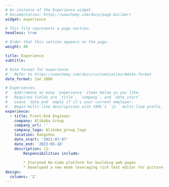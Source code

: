```yaml
---
# An instance of the Experience widget.
# Documentation: https://wowchemy.com/docs/page-builder/
widget: experience

# This file represents a page section.
headless: true

# Order that this section appears on the page.
weight: 40

title: Experience
subtitle:

# Date format for experience
#   Refer to https://wowchemy.com/docs/customization/#date-format
date_format: Jan 2006

# Experiences.
#   Add/remove as many `experience` items below as you like.
#   Required fields are `title`, `company`, and `date_start`.
#   Leave `date_end` empty if it's your current employer.
#   Begin multi-line descriptions with YAML's `|2-` multi-line prefix.
experience:
  - title: Front-End Engineer
    company: Alibaba Group
    company_url: ''
    company_logo: Alibaba_group_logo
    location: Hangzhou
    date_start: '2021-07-07'
    date_end: '2022-05-18'
    description: |2-
        Responsibilities include:
        
        * Iterated No-Code platform for building web pages
        * Developed a new mode leveraging rich text editor for picture-text web pages
design:
  columns: '2'
---
```

